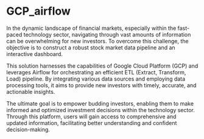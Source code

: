 # GCP_airflow
In the dynamic landscape of financial markets, especially within the fast-paced technology sector, navigating through vast amounts of information can be overwhelming for new investors. To overcome this challenge, the objective is to construct a robust stock market data pipeline and an interactive dashboard.

This solution harnesses the capabilities of Google Cloud Platform (GCP) and leverages Airflow for orchestrating an efficient ETL (Extract, Transform, Load) pipeline. By integrating various data sources and employing data processing tools, it aims to provide new investors with timely, accurate, and actionable insights.

The ultimate goal is to empower budding investors, enabling them to make informed and optimized investment decisions within the technology sector. Through this platform, users will gain access to comprehensive and updated information, facilitating better understanding and confident decision-making.
